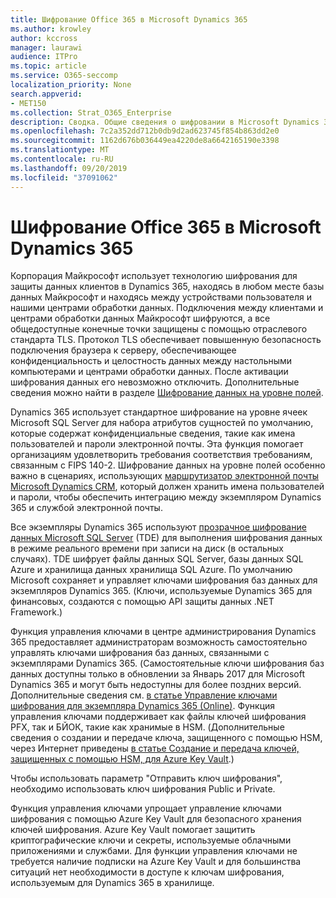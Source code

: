 ```yaml
---
title: Шифрование Office 365 в Microsoft Dynamics 365
ms.author: krowley
author: kccross
manager: laurawi
audience: ITPro
ms.topic: article
ms.service: O365-seccomp
localization_priority: None
search.appverid:
- MET150
ms.collection: Strat_O365_Enterprise
description: Сводка. Общие сведения о шифровании в Microsoft Dynamics 365.
ms.openlocfilehash: 7c2a352dd712b0db9d2ad623745f854b863dd2e0
ms.sourcegitcommit: 1162d676b036449ea4220de8a6642165190e3398
ms.translationtype: MT
ms.contentlocale: ru-RU
ms.lasthandoff: 09/20/2019
ms.locfileid: "37091062"
---
```

# <a name="office-365-encryption-in-microsoft-dynamics-365"></a>Шифрование Office 365 в Microsoft Dynamics 365

Корпорация Майкрософт использует технологию шифрования для защиты данных клиентов в Dynamics 365, находясь в любом месте базы данных Майкрософт и находясь между устройствами пользователя и нашими центрами обработки данных. Подключения между клиентами и центрами обработки данных Майкрософт шифруются, а все общедоступные конечные точки защищены с помощью отраслевого стандарта TLS. Протокол TLS обеспечивает повышенную безопасность подключения браузера к серверу, обеспечивающее конфиденциальность и целостность данных между настольными компьютерами и центрами обработки данных. После активации шифрования данных его невозможно отключить. Дополнительные сведения можно найти в разделе [Шифрование данных на уровне полей](https://msdn.microsoft.com/en-us/library/dn481562.aspx).

Dynamics 365 использует стандартное шифрование на уровне ячеек Microsoft SQL Server для набора атрибутов сущностей по умолчанию, которые содержат конфиденциальные сведения, такие как имена пользователей и пароли электронной почты. Эта функция помогает организациям удовлетворить требования соответствия требованиям, связанным с FIPS 140-2. Шифрование данных на уровне полей особенно важно в сценариях, использующих [маршрутизатор электронной почты Microsoft Dynamics CRM](https://technet.microsoft.com/en-us/library/hh699800.aspx), который должен хранить имена пользователей и пароли, чтобы обеспечить интеграцию между экземпляром Dynamics 365 и службой электронной почты. 

Все экземпляры Dynamics 365 используют [прозрачное шифрование данных Microsoft SQL Server](https://docs.microsoft.com/sql/relational-databases/security/encryption/transparent-data-encryption?view=sql-server-2017) (TDE) для выполнения шифрования данных в режиме реального времени при записи на диск (в остальных случаях). TDE шифрует файлы данных SQL Server, базы данных SQL Azure и хранилища данных хранилища SQL Azure. По умолчанию Microsoft сохраняет и управляет ключами шифрования баз данных для экземпляров Dynamics 365. (Ключи, используемые Dynamics 365 для финансовых, создаются с помощью API защиты данных .NET Framework.) 

Функция управления ключами в центре администрирования Dynamics 365 предоставляет администраторам возможность самостоятельно управлять ключами шифрования баз данных, связанными с экземплярами Dynamics 365. (Самостоятельные ключи шифрования баз данных доступны только в обновлении за Январь 2017 для Microsoft Dynamics 365 и могут быть недоступны для более поздних версий. Дополнительные сведения см. [в статье Управление ключами шифрования для экземпляра Dynamics 365 (Online)](https://docs.microsoft.com/dynamics365/customer-engagement/admin/manage-encryption-keys-instance). Функция управления ключами поддерживает как файлы ключей шифрования PFX, так и БЙОК, такие как хранимые в HSM. (Дополнительные сведения о создании и передаче ключа, защищенного с помощью HSM, через Интернет приведены [в статье Создание и передача ключей, защищенных с помощью HSM, для Azure Key Vault](https://docs.microsoft.com/azure/key-vault/key-vault-hsm-protected-keys).) 

Чтобы использовать параметр "Отправить ключ шифрования", необходимо использовать ключ шифрования Public и Private.

Функция управления ключами упрощает управление ключами шифрования с помощью Azure Key Vault для безопасного хранения ключей шифрования. Azure Key Vault помогает защитить криптографические ключи и секреты, используемые облачными приложениями и службами. Для функции управления ключами не требуется наличие подписки на Azure Key Vault и для большинства ситуаций нет необходимости в доступе к ключам шифрования, используемым для Dynamics 365 в хранилище.
